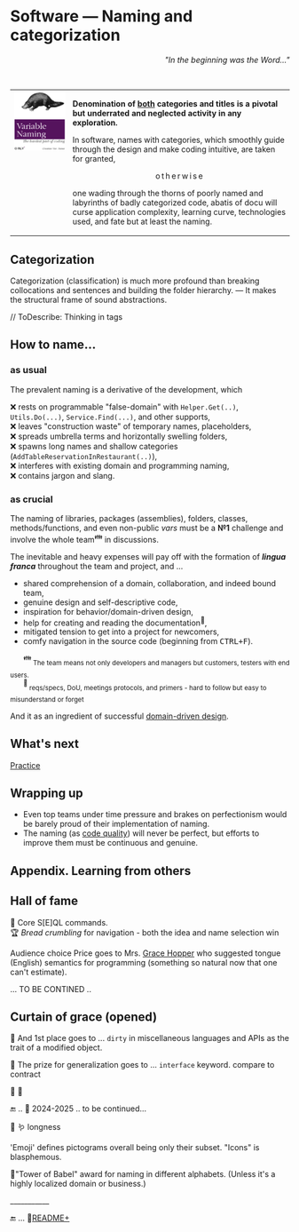 # Software &mdash; Naming and categorization

<p dir="rtl"><i>"...In the beginning was the Word"</div></i></p><br/>

<table><tr valign="top"><td><a href="https://orlybooks.com/books/variable-naming"><img alt="&nbsp;O RLY? Variable name. The hardest part of coding" src="../../../_rsc/_img/snap/media/ORly.Book-CodeNaming.jpg" /></a>
</td><td>
  <p><b>Denomination of <ins>both</ins> categories and titles is a pivotal but underrated and neglected activity in any exploration.</b></p>
  <div>In software, names with categories, which smoothly guide through the design and make coding intuitive, are taken for granted,</div>
  <p align="center">o&thinsp;t&thinsp;h&thinsp;e&thinsp;r&thinsp;w&thinsp;i&thinsp;s&thinsp;e</p>
 <p>one wading through the thorns of poorly named and labyrinths of badly categorized code, abatis of docu will curse application complexity, learning curve, technologies used, and fate but at least the naming.
</p>
</td></tr></table>

## Categorization

Categorization (classification) is much more profound than breaking collocations and sentences and building the folder hierarchy. &mdash; It makes the structural frame of sound abstractions.

// ToDescribe: Thinking in tags

## How to name...

### as usual

The prevalent naming is a derivative of the development, which

❌ rests on programmable "false-domain" with `Helper.Get(..)`, `Utils.Do(...)`, `Service.Find(...)`, and other supports,\
❌ leaves "construction waste" of temporary names, placeholders,\
❌ spreads umbrella terms and horizontally swelling folders,\
❌ spawns long names and shallow categories (`AddTableReservationInRestaurant(..)`),\
❌ interferes with existing domain and programming naming,\
❌ contains jargon and slang.

### as crucial

The naming of libraries, packages (assemblies), folders, classes, methods/functions, and even non-public _vars_ must be a **№1** challenge and involve the whole team<sup>:family:</sup> in discussions. 

The inevitable and heavy expenses will pay off with the formation of ***lingua franca*** throughout the team and project, and ...
  
+ shared comprehension of a domain, collaboration, and indeed bound team,
+ genuine design and self-descriptive code,
+ inspiration for behavior/domain-driven design,
+ help for creating and reading the documentation<sup>📒</sup>,
+ mitigated tension to get into a project for newcomers,
+ comfy navigation in the source code (beginning from <kbd>CTRL+F</kbd>).

&nbsp;&nbsp;&nbsp;&nbsp;&nbsp;&nbsp;<sup>:family:</sup><sub> The team means not only developers and managers but customers, testers with end users.</sub>\
&nbsp;&nbsp;&nbsp;&nbsp;&nbsp;&nbsp;<sup>📒</sup><sub> reqs/specs, DoU, meetings protocols, and primers - hard to follow but easy to misunderstand or forget</sub>

And it as an ingredient of successful [domain-driven design](../drive/README.md#Domain-drive).

## What's next

[Practice](README+/naming_practice.md)

## Wrapping up

+ Even top teams under time pressure and brakes on perfectionism would be barely proud of their implementation of naming. 
+ The naming (as [code quality](../../QA/README+/code-quality.md)) will never be perfect, but efforts to improve them must be continuous and genuine.

## Appendix. Learning from others

## Hall of fame

🥇 Core S[E]QL commands.\
🏆 _Bread crumbling_ for navigation - both the idea and name selection win

Audience choice Price goes to Mrs. [Grace Hopper](../../../../pencraft/README+/quotes/README+/contributors/README.md#Grace-Hopper) who suggested tongue (English) semantics for programming (something so natural now that one can't estimate).

 ... TO BE CONTINED .. 

## Curtain of grace (opened)

🤦 And 1st place goes to ... `dirty` in miscellaneous languages and APIs as the trait of a modified object.

🍏 The prize for generalization goes to ... `interface` keyword.
compare to contract

🍅 🍓 

🔚 ..  🌙 2024-2025 .. to be continued...

🍓 
🪱 longness

'Emoji' defines pictograms overall being only their subset. 
"Icons" is blasphemous.

🗼"Tower of Babel" award for naming in different alphabets. (Unless it's a highly localized domain or business.)


\___________

🔚 ... 📂[README+](README+)
